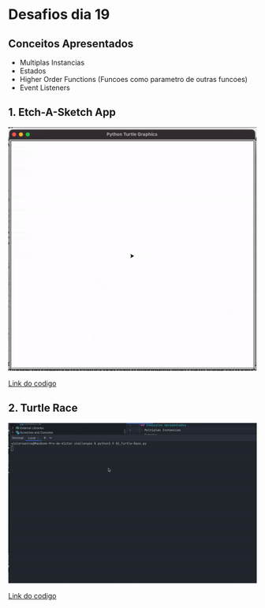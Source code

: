 # Desafios dia 19

## Conceitos Apresentados
- Multiplas Instancias
- Estados
- Higher Order Functions (Funcoes como parametro de outras funcoes)
- Event Listeners

## 1. Etch-A-Sketch App

![01](./Exec1.gif)

[Link do codigo](./01_Etch-A-Sketch%20App.py)


## 2. Turtle Race

![01](./Exec2.gif)

[Link do codigo](./02_Turtle-Race.py)
